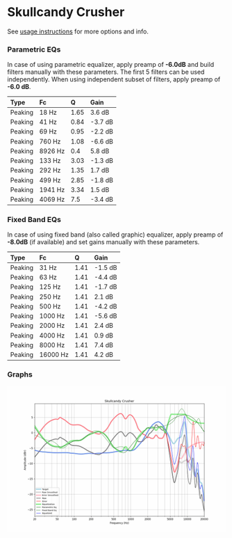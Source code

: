# Skullcandy Crusher
See [usage instructions](https://github.com/jaakkopasanen/AutoEq#usage) for more options and info.

### Parametric EQs
In case of using parametric equalizer, apply preamp of **-6.0dB** and build filters manually
with these parameters. The first 5 filters can be used independently.
When using independent subset of filters, apply preamp of **-6.0 dB**.

| Type    | Fc      |    Q | Gain    |
|:--------|:--------|:-----|:--------|
| Peaking | 18 Hz   | 1.65 | 3.6 dB  |
| Peaking | 41 Hz   | 0.84 | -3.7 dB |
| Peaking | 69 Hz   | 0.95 | -2.2 dB |
| Peaking | 760 Hz  | 1.08 | -6.6 dB |
| Peaking | 8926 Hz | 0.4  | 5.8 dB  |
| Peaking | 133 Hz  | 3.03 | -1.3 dB |
| Peaking | 292 Hz  | 1.35 | 1.7 dB  |
| Peaking | 499 Hz  | 2.85 | -1.8 dB |
| Peaking | 1941 Hz | 3.34 | 1.5 dB  |
| Peaking | 4069 Hz | 7.5  | -3.4 dB |

### Fixed Band EQs
In case of using fixed band (also called graphic) equalizer, apply preamp of **-8.0dB**
(if available) and set gains manually with these parameters.

| Type    | Fc       |    Q | Gain    |
|:--------|:---------|:-----|:--------|
| Peaking | 31 Hz    | 1.41 | -1.5 dB |
| Peaking | 63 Hz    | 1.41 | -4.4 dB |
| Peaking | 125 Hz   | 1.41 | -1.7 dB |
| Peaking | 250 Hz   | 1.41 | 2.1 dB  |
| Peaking | 500 Hz   | 1.41 | -4.2 dB |
| Peaking | 1000 Hz  | 1.41 | -5.6 dB |
| Peaking | 2000 Hz  | 1.41 | 2.4 dB  |
| Peaking | 4000 Hz  | 1.41 | 0.9 dB  |
| Peaking | 8000 Hz  | 1.41 | 7.4 dB  |
| Peaking | 16000 Hz | 1.41 | 4.2 dB  |

### Graphs
![](./Skullcandy%20Crusher.png)